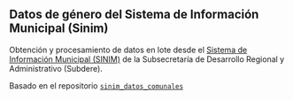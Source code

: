 ## Datos de género del Sistema de Información Municipal (Sinim)

Obtención y procesamiento de datos en lote desde el [Sistema de Información Municipal (SINIM)](https://datos.sinim.gov.cl) de la Subsecretaría de Desarrollo Regional y Administrativo (Subdere).

Basado en el repositorio [`sinim_datos_comunales`](https://github.com/bastianolea/sinim_datos_comunales)